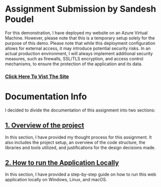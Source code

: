 # Assignment Submission by Sandesh Poudel
For this demonstration, I have deployed my website on an Azure Virtual Machine. However, please note that this is a temporary setup solely for the purpose of this demo. 
Please note that while this deployment configuration allows for external access, it may introduce potential security risks. In an actual production environment, I will always implement additional security measures, such as firewalls, SSL/TLS encryption, and access control mechanisms, to ensure the protection of the application and its data.
### [Click Here To Vist The Site](http://52.140.0.202:8000/)

# Documentation Info
I decided to divide  the documentation of this assignment into two sections:
## [1. Overview of the project](https://github.com/iisandeshpoudel/assignment-petition-platform/blob/main/Documentation/My%20Thought%20Process.md)
In this section, I have provided my thought process for this assignment. It also includes the project setup, an overview of the code structure, the libraries and tools utilized, and justifications for the design decisions made.

## [2. How to run the Application Locally](https://github.com/iisandeshpoudel/assignment-petition-platform/blob/main/Documentation/How%20to%20run%20locally.md) 
In this section, I have provided a step-by-step guide on how to run this web application locally on Windows, Linux, and macOS.
